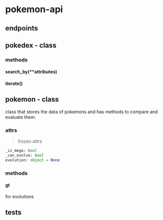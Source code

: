 # pokemon-api

## endpoints

## pokedex - class

### methods

#### search_by(**attributes)

#### iterate()

## pokemon - class
class that stores the data of pokemons and has methods to compare and evaluate them.  


### attrs
> frozen attrs
```python
_is_mega: bool
_can_evolve: bool
evolution: object = None
````

### methods

#### __gt__
for evolutions

## tests


